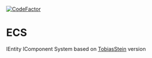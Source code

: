 [![CodeFactor](https://www.codefactor.io/repository/github/tiphainelaurent/ecs/badge)](https://www.codefactor.io/repository/github/tiphainelaurent/ecs)

# ECS

IEntity IComponent System based on [TobiasStein](https://www.gamasutra.com/blogs/TobiasStein/20171122/310172/The_EntityComponentSystem__An_awesome_gamedesign_pattern_in_C_Part_1.php) version
